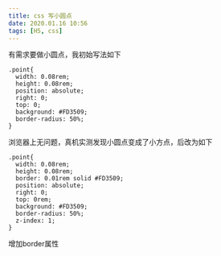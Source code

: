 ```yaml
---
title: css 写小圆点
date: 2020.01.16 10:56
tags: [H5, css]
---
```

有需求要做小圆点，我初始写法如下
```
.point{
  width: 0.08rem;
  height: 0.08rem;
  position: absolute;
  right: 0;
  top: 0;
  background: #FD3509;
  border-radius: 50%;
}
```
浏览器上无问题，真机实测发现小圆点变成了小方点，后改为如下
```
.point{
  width: 0.08rem;
  height: 0.08rem;
  border: 0.01rem solid #FD3509;
  position: absolute;
  right: 0;
  top: 0rem;
  background: #FD3509;
  border-radius: 50%;
  z-index: 1;
}
```
增加border属性